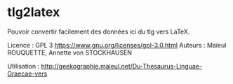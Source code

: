 tlg2latex
=========

Pouvoir convertir facilement des données ici du tlg vers LaTeX.

Licence : GPL 3 https://www.gnu.org/licenses/gpl-3.0.html
Auteurs : Maïeul ROUQUETTE, Annette von STOCKHAUSEN

Utilisation : http://geekographie.maieul.net/Du-Thesaurus-Linguae-Graecae-vers
